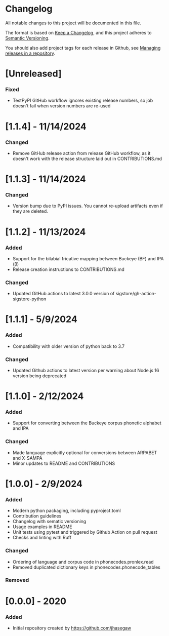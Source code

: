 # Changelog
All notable changes to this project will be documented in this file.

The format is based on [Keep a Changelog](https://keepachangelog.com/en/1.0.0/),
and this project adheres to [Semantic Versioning](https://semver.org/spec/v2.0.0.html).

You should also add project tags for each release in Github, see [Managing releases in a repository](https://docs.github.com/en/repositories/releasing-projects-on-github/managing-releases-in-a-repository).

# [Unreleased]
### Fixed
- TestPyPI GitHub workflow ignores existing release numbers, so job doesn't fail when version numbers are re-used

# [1.1.4] - 11/14/2024
### Changed
- Remove GitHub release action from release GitHub workflow, as it doesn't work with the release structure laid out in CONTRIBUTIONS.md

# [1.1.3] - 11/14/2024
### Changed
- Version bump due to PyPI issues. You cannot re-upload artifacts even if they are deleted.

# [1.1.2] - 11/13/2024
### Added
- Support for the bilabial fricative mapping between Buckeye (BF) and IPA (β) 
- Release creation instructions to CONTRIBUTIONS.md

### Changed
- Updated GitHub actions to latest 3.0.0 version of sigstore/gh-action-sigstore-python

# [1.1.1] - 5/9/2024
### Added
- Compatibility with older version of python back to 3.7

### Changed
- Updated Github actions to latest version per warning about Node.js 16 version being deprecated

# [1.1.0] - 2/12/2024
### Added
- Support for converting between the Buckeye corpus phonetic alphabet and IPA

### Changed
- Made language explicitly optional for conversions between ARPABET and X-SAMPA
- Minor updates to README and CONTRIBUTIONS

# [1.0.0] - 2/9/2024
### Added
- Modern python packaging, including pyproject.toml
- Contribution guidelines
- Changelog with sematic versioning
- Usage examples in README
- Unit tests using pytest and triggered by Github Action on pull request
- Checks and linting with Ruff

### Changed
- Ordering of language and corpus code in phonecodes.pronlex.read
- Removed duplicated dictionary keys in phonecodes.phonecode_tables

### Removed

# [0.0.0] - 2020
### Added
- Initial repository created by https://github.com/jhasegaw